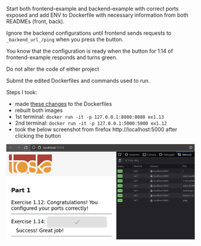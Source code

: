 Start both frontend-example and backend-example with correct ports exposed and add ENV to Dockerfile with necessary information from both READMEs (front, back).

Ignore the backend configurations until frontend sends requests to `_backend_url_/ping` when you press the button.

You know that the configuration is ready when the button for 1.14 of frontend-example responds and turns green.

Do not alter the code of either project

Submit the edited Dockerfiles and commands used to run.

Steps I took:

- made [these changes](https://github.com/tomjtoth/DevOps-with-Docker/commit/fb2a0c35283a6f601a3ad8e4f82706d854c15a77) to the Dockerfiles
- rebuilt both images 
- 1st terminal: `docker run -it -p 127.0.0.1:8080:8080 ex1.13`
- 2nd terminal: `docker run -it -p 127.0.0.1:5000:5000 ex1.12`
- took the below screenshot from firefox http://localhost:5000 after clicking the button

![screenshot](image.png)
